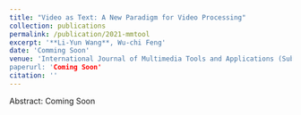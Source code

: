 ```yaml
---
title: "Video as Text: A New Paradigm for Video Processing"
collection: publications
permalink: /publication/2021-mmtool
excerpt: '**Li-Yun Wang**, Wu-chi Feng'
date: 'Comming Soon'
venue: 'International Journal of Multimedia Tools and Applications (Submitted)
paperurl: 'Coming Soon'
citation: ''
---
```


Abstract:
Coming Soon
